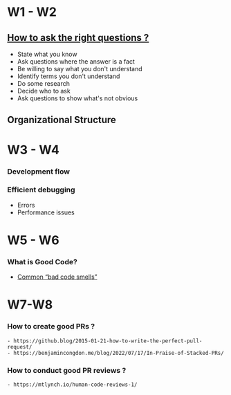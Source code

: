 # W1 - W2

## [How to ask the right questions ?](https://jvns.ca/blog/good-questions/)

- State what you know
- Ask questions where the answer is a fact
- Be willing to say what you don't understand
- Identify terms you don't understand
- Do some research
- Decide who to ask
- Ask questions to show what's not obvious

## Organizational Structure

# W3 - W4

### Development flow

### Efficient debugging

- Errors
- Performance issues

# W5 - W6

### What is Good Code?

- [Common “bad code smells”](https://refactoring.guru/refactoring/smells)

# W7-W8

### How to create good PRs ?
    - https://github.blog/2015-01-21-how-to-write-the-perfect-pull-request/
    - https://benjamincongdon.me/blog/2022/07/17/In-Praise-of-Stacked-PRs/

### How to conduct good PR reviews ?
    - https://mtlynch.io/human-code-reviews-1/
